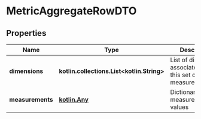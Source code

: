 
# MetricAggregateRowDTO

## Properties
| Name | Type | Description | Notes |
| ------------ | ------------- | ------------- | ------------- |
| **dimensions** | **kotlin.collections.List&lt;kotlin.String&gt;** | List of dimensions associated with this set of measurements |  |
| **measurements** | [**kotlin.Any**](.md) | Dictionary of measurement_key, values |  |



